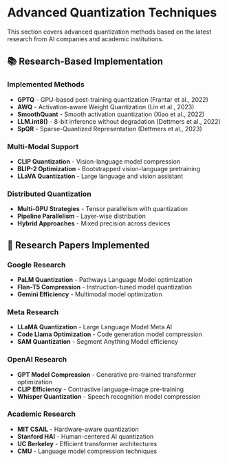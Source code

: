 # Advanced Quantization Techniques

This section covers advanced quantization methods based on the latest research from AI companies and academic institutions.

## 📚 Research-Based Implementation

### Implemented Methods
- **GPTQ** - GPU-based post-training quantization (Frantar et al., 2022)
- **AWQ** - Activation-aware Weight Quantization (Lin et al., 2023)
- **SmoothQuant** - Smooth activation quantization (Xiao et al., 2022)
- **LLM.int8()** - 8-bit inference without degradation (Dettmers et al., 2022)
- **SpQR** - Sparse-Quantized Representation (Dettmers et al., 2023)

### Multi-Modal Support
- **CLIP Quantization** - Vision-language model compression
- **BLIP-2 Optimization** - Bootstrapped vision-language pretraining
- **LLaVA Quantization** - Large language and vision assistant

### Distributed Quantization
- **Multi-GPU Strategies** - Tensor parallelism with quantization
- **Pipeline Parallelism** - Layer-wise distribution
- **Hybrid Approaches** - Mixed precision across devices

## 🔬 Research Papers Implemented

### Google Research
- **PaLM Quantization** - Pathways Language Model optimization
- **Flan-T5 Compression** - Instruction-tuned model quantization
- **Gemini Efficiency** - Multimodal model optimization

### Meta Research  
- **LLaMA Quantization** - Large Language Model Meta AI
- **Code Llama Optimization** - Code generation model compression
- **SAM Quantization** - Segment Anything Model efficiency

### OpenAI Research
- **GPT Model Compression** - Generative pre-trained transformer optimization
- **CLIP Efficiency** - Contrastive language-image pre-training
- **Whisper Quantization** - Speech recognition model compression

### Academic Research
- **MIT CSAIL** - Hardware-aware quantization
- **Stanford HAI** - Human-centered AI quantization
- **UC Berkeley** - Efficient transformer architectures
- **CMU** - Language model compression techniques